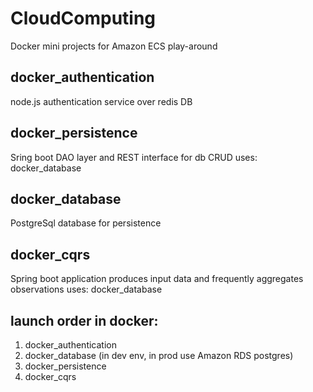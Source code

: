 # CloudComputing

Docker mini projects for Amazon ECS play-around

## docker_authentication

node.js authentication service over redis DB

## docker_persistence

Sring boot DAO layer and REST interface for db CRUD
uses: docker_database

## docker_database

PostgreSql database for persistence

## docker_cqrs

Spring boot application produces input data and frequently aggregates observations
uses: docker_database

## launch order in docker:
  1. docker_authentication
  2. docker_database (in dev env, in prod use Amazon RDS postgres)
  3. docker_persistence
  4. docker_cqrs
